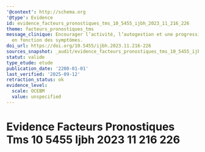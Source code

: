 ```yaml
---
'@context': http://schema.org
'@type': Evidence
id: evidence_facteurs_pronostiques_tms_10_5455_ijbh_2023_11_216_226
theme: facteurs_pronostiques_tms
message_clinique: Encourager l’activité, l’autogestion et une progression graduée
  en fonction des symptômes.
doi_url: https://doi.org/10.5455/ijbh.2023.11.216-226
sources_snapshot: _audit/evidence_facteurs_pronostiques_tms_10_5455_ijbh_2023_11_216_226.json
statut: valide
type_etude: etude
publication_date: '2200-01-01'
last_verified: '2025-09-12'
retraction_status: ok
evidence_level:
  scale: OCEBM
  value: unspecified
---
```

# Evidence Facteurs Pronostiques Tms 10 5455 Ijbh 2023 11 216 226

